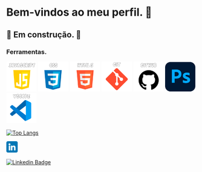 
<h1 align="left">Bem-vindos ao meu perfil. 👋</h1>


## 🚧 Em construção. 👷 
### Ferramentas.

<p align="left">
  <img src="https://github.com/CharloneKT/CharloneKT/blob/1292b9a5973931aef8eb87a25b8939724d191519/images/javascript-icon.png" width="80px" height="80px">
  <img src="https://github.com/CharloneKT/CharloneKT/blob/1292b9a5973931aef8eb87a25b8939724d191519/images/css-icon.png" width="80px" height="80px">
  <img src="https://github.com/CharloneKT/CharloneKT/blob/1292b9a5973931aef8eb87a25b8939724d191519/images/html5-icon.png" width="80px" height="80px">
  <img src="https://github.com/CharloneKT/CharloneKT/blob/1292b9a5973931aef8eb87a25b8939724d191519/images/git-icon.png" width="80px" height="80px">
  <img src="https://github.com/CharloneKT/CharloneKT/blob/1292b9a5973931aef8eb87a25b8939724d191519/images/github-icon.png" width="80px" height="80px">
  <img src="https://github.com/CharloneKT/CharloneKT/blob/1292b9a5973931aef8eb87a25b8939724d191519/images/photoshop-icon.png" width="80px" height="80px">
  <img src="https://github.com/CharloneKT/CharloneKT/blob/1292b9a5973931aef8eb87a25b8939724d191519/images/vscode-icon.png" width="80px" height="80px">
</p>

[![Top Langs](https://github-readme-stats.vercel.app/api/top-langs/?username=CharloneKT&layout=compact)](https://github.com/anuraghazra/github-readme-stats)

<a href="https://www.linkedin.com/in/charlone-knupp-torres/" target="_blank"><img src="https://github.com/CharloneKT/CharloneKT/blob/8b842dd5085dd1b4d1bc7dd3dd756725f537b69a/images/linkedin-icon.png" width="30px" height="30px" target="_blank"></a>

[![Linkedin Badge](https://img.shields.io/badge/-LinkedIn-blue?style=flat-square&logo=Linkedin&logoColor=white&link=https://www.linkedin.com/in/charlone-knupp-torres/)](https://www.linkedin.com/in/charlone-knupp-torres/)
